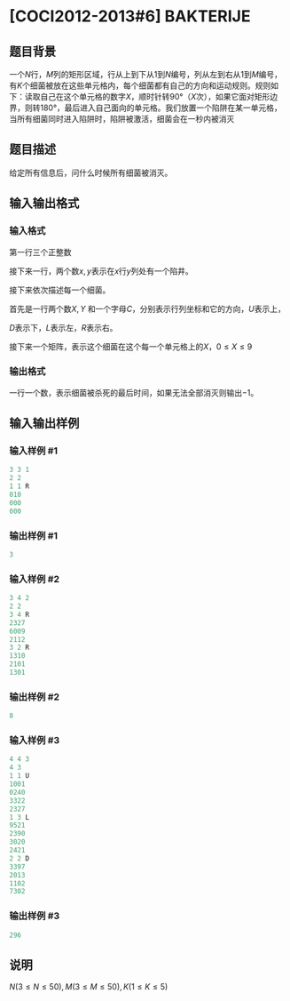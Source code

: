 # [COCI2012-2013#6] BAKTERIJE

## 题目背景

一个$N$行，$M$列的矩形区域，行从上到下从$1$到$N$编号，列从左到右从$1$到$M$编号，有$K$个细菌被放在这些单元格内，每个细菌都有自己的方向和运动规则。规则如下：读取自己在这个单元格的数字$X$，顺时针转90°（$X$次），如果它面对矩形边界，则转180°，最后进入自己面向的单元格。我们放置一个陷阱在某一单元格，当所有细菌同时进入陷阱时，陷阱被激活，细菌会在一秒内被消灭

## 题目描述

给定所有信息后，问什么时候所有细菌被消灭。

## 输入输出格式

### 输入格式

第一行三个正整数

接下来一行，两个数$x,y$表示在$x$行$y$列处有一个陷井。

接下来依次描述每一个细菌。

首先是一行两个数$X,Y$ 和一个字母$C$，分别表示行列坐标和它的方向，$U$表示上，

$D$表示下，$L$表示左，$R$表示右。

接下来一个矩阵，表示这个细菌在这个每一个单元格上的$X$，$0≤X≤9$

### 输出格式

一行一个数，表示细菌被杀死的最后时间，如果无法全部消灭则输出$-1$。

## 输入输出样例

### 输入样例 #1

```cpp
3 3 1
2 2
1 1 R
010
000
000
```


### 输出样例 #1

```cpp
3
```


### 输入样例 #2

```cpp
3 4 2
2 2
3 4 R
2327
6009
2112
3 2 R
1310
2101
1301
```


### 输出样例 #2

```cpp
8
```


### 输入样例 #3

```cpp
4 4 3
4 3
1 1 U
1001
0240
3322
2327
1 3 L
9521
2390
3020
2421
2 2 D
3397
2013
1102
7302
```


### 输出样例 #3

```cpp
296
```


## 说明

$N(3≤N≤50),M(3≤M≤50),K(1≤K≤5)$

